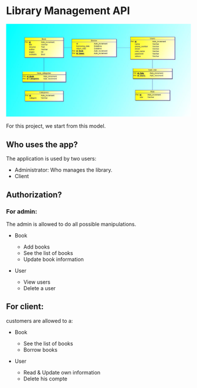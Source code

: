 # Library Management API

![Databae model](./docs/Library_v01.png)

For this project, we start from this model.

## Who uses the app?

The application is used by two users:
- Administrator: Who manages the library.
- Client

## Authorization?
### For admin:
The admin is allowed to do all possible manipulations.

- Book
  - Add books
  - See the list of books
  - Update book information

- User
  - View users
  - Delete a user

## For client:
customers are allowed to a:

- Book
  - See the list of books
  - Borrow books

- User
  - Read & Update own information
  - Delete his compte